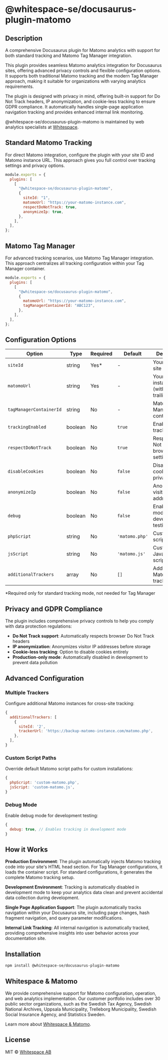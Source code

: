# @whitespace-se/docusaurus-plugin-matomo

## Description

A comprehensive Docusaurus plugin for Matomo analytics with support for both
standard tracking and Matomo Tag Manager integration.

This plugin provides seamless Matomo analytics integration for Docusaurus sites,
offering advanced privacy controls and flexible configuration options. It
supports both traditional Matomo tracking and the modern Tag Manager approach,
making it suitable for organizations with varying analytics requirements.

The plugin is designed with privacy in mind, offering built-in support for Do
Not Track headers, IP anonymization, and cookie-less tracking to ensure GDPR
compliance. It automatically handles single-page application navigation tracking
and provides enhanced internal link monitoring.

@whitespace-se/docusaurus-plugin-matomo is maintained by web analytics
specialists at [Whitespace](https://whitespace.se).

## Standard Matomo Tracking

For direct Matomo integration, configure the plugin with your site ID and Matomo
instance URL. This approach gives you full control over tracking settings and
privacy options.

```javascript
module.exports = {
  plugins: [
    [
      "@whitespace-se/docusaurus-plugin-matomo",
      {
        siteId: "1",
        matomoUrl: "https://your-matomo-instance.com",
        respectDoNotTrack: true,
        anonymizeIp: true,
      },
    ],
  ],
};
```

## Matomo Tag Manager

For advanced tracking scenarios, use Matomo Tag Manager integration. This
approach centralizes all tracking configuration within your Tag Manager
container.

```javascript
module.exports = {
  plugins: [
    [
      "@whitespace-se/docusaurus-plugin-matomo",
      {
        matomoUrl: "https://your-matomo-instance.com",
        tagManagerContainerId: "ABC123",
      },
    ],
  ],
};
```

## Configuration Options

| Option                  | Type    | Required | Default        | Description                                       |
| ----------------------- | ------- | -------- | -------------- | ------------------------------------------------- |
| `siteId`                | string  | Yes\*    | -              | Your Matomo site ID                               |
| `matomoUrl`             | string  | Yes      | -              | Your Matomo instance URL (without trailing slash) |
| `tagManagerContainerId` | string  | No       | -              | Matomo Tag Manager container ID                   |
| `trackingEnabled`       | boolean | No       | `true`         | Enable/disable tracking                           |
| `respectDoNotTrack`     | boolean | No       | `true`         | Respect Do Not Track browser setting              |
| `disableCookies`        | boolean | No       | `false`        | Disable cookies for privacy                       |
| `anonymizeIp`           | boolean | No       | `false`        | Anonymize visitor IP addresses                    |
| `debug`                 | boolean | No       | `false`        | Enable debug mode for development testing         |
| `phpScript`             | string  | No       | `'matomo.php'` | Custom PHP script path                            |
| `jsScript`              | string  | No       | `'matomo.js'`  | Custom JavaScript script path                     |
| `additionalTrackers`    | array   | No       | `[]`           | Additional Matomo trackers                        |

\*Required only for standard tracking mode, not needed for Tag Manager

## Privacy and GDPR Compliance

The plugin includes comprehensive privacy controls to help you comply with data
protection regulations:

- **Do Not Track support**: Automatically respects browser Do Not Track headers
- **IP anonymization**: Anonymizes visitor IP addresses before storage
- **Cookie-less tracking**: Option to disable cookies entirely
- **Production-only mode**: Automatically disabled in development to prevent
  data pollution

## Advanced Configuration

### Multiple Trackers

Configure additional Matomo instances for cross-site tracking:

```javascript
{
  additionalTrackers: [
    {
      siteId: '2',
      trackerUrl: 'https://backup-matomo-instance.com/matomo.php',
    },
  ],
}
```

### Custom Script Paths

Override default Matomo script paths for custom installations:

```javascript
{
  phpScript: 'custom-matomo.php',
  jsScript: 'custom-matomo.js',
}
```

### Debug Mode

Enable debug mode for development testing:

```javascript
{
  debug: true, // Enables tracking in development mode
}
```

## How it Works

**Production Environment**: The plugin automatically injects Matomo tracking
code into your site's HTML head section. For Tag Manager configurations, it
loads the container script. For standard configurations, it generates the
complete Matomo tracking setup.

**Development Environment**: Tracking is automatically disabled in development
mode to keep your analytics data clean and prevent accidental data collection
during development.

**Single Page Application Support**: The plugin automatically tracks navigation
within your Docusaurus site, including page changes, hash fragment navigation,
and query parameter modifications.

**Internal Link Tracking**: All internal navigation is automatically tracked,
providing comprehensive insights into user behavior across your documentation
site.

## Installation

```bash
npm install @whitespace-se/docusaurus-plugin-matomo
```

## Whitespace & Matomo

We provide comprehensive support for Matomo configuration, operation, and web
analytics implementation. Our customer portfolio includes over 30 public sector
organizations, such as the Swedish Tax Agency, Swedish National Archives,
Uppsala Municipality, Trelleborg Municipality, Swedish Social Insurance Agency,
and Statistics Sweden.

Learn more about [Whitespace & Matomo](https://whitespace.se/matomo/).

## License

MIT © [Whitespace AB](https://whitespace.se)
